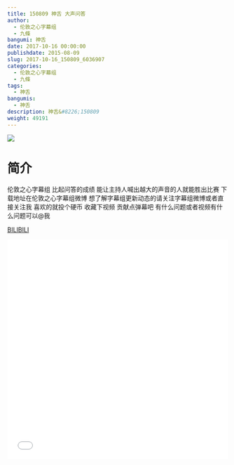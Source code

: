 ```yaml
---
title: 150809 神舌 大声问答
author: 
  - 伦敦之心字幕组
  - 九條
bangumi: 神舌
date: 2017-10-16 00:00:00
publishdate: 2015-08-09
slug: 2017-10-16_150809_6036907
categories: 
  - 伦敦之心字幕组
  - 九條
tags: 
  - 神舌
bangumis: 
  - 神舌
description: 神舌&#8226;150809
weight: 49191
---
```


![](https://i.imgur.com/ldrHgqO.jpg)

# 简介  
伦敦之心字幕组 比起问答的成绩 能让主持人喊出越大的声音的人就能胜出比赛 下载地址在伦敦之心字幕组微博 想了解字幕组更新动态的请关注字幕组微博或者直接关注我 喜欢的就投个硬币 收藏下视频 贡献点弹幕吧
有什么问题或者视频有什么问题可以@我

  [BILIBILI](https://www.bilibili.com/video/av6036907/)


  <iframe src="//www.bilibili.com/html/html5player.html?cid=9798919&aid=6036907" width="100%" height="500" frameborder="0" allowfullscreen="allowfullscreen"></iframe>
